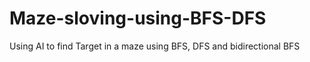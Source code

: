 # Maze-sloving-using-BFS-DFS
Using AI to find Target in a maze using BFS, DFS and bidirectional BFS
